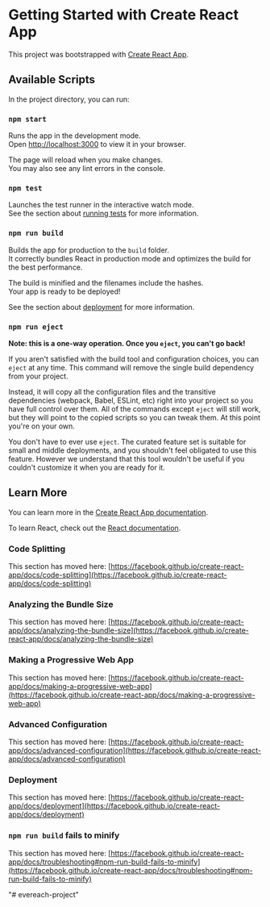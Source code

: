 
<!-- 

Client id = 177796343416-6bf8mdaop44pgc3groisonjocafnp6ju.apps.googleusercontent.com
Client secret = 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



https://accounts.google.com/o/oauth2/v2/auth?
 scope=https://mail.google.com&
 access_type=offline&
 include_granted_scopes=true&
 state=state_parameter_passthrough_value&
 redirect_uri=http://localhost/&
 response_type=code&
 client_id=177796343416-bchrogih68b10pqkghoheqghh459g7qu.apps.googleusercontent.com


https://localhost/?state=state_parameter_passthrough_value&code=4/0AX4XfWgJw3w8WiRwbEOe8RkcaBROP-xp2m6W0ZFcaCFSncdMh_TKlszP-sn48W9veDxa9A&scope=https://mail.google.com/


POST /token HTTP/1.1
Host: oauth2.googleapis.com
Content-Type: application/x-www-form-urlencoded

code=4/0AX4XfWgJw3w8WiRwbEOe8RkcaBROP-xp2m6W0ZFcaCFSncdMh_TKlszP-sn48W9veDxa9A&
client_id=177796343416-6bf8mdaop44pgc3groisonjocafnp6ju.apps.googleusercontent.com&
client_secret=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&
redirect_uri=http://localhost/&
grant_type=authorization_code

 -->


# Getting Started with Create React App

This project was bootstrapped with [Create React App](https://github.com/facebook/create-react-app).

## Available Scripts

In the project directory, you can run:

### `npm start`

Runs the app in the development mode.\
Open [http://localhost:3000](http://localhost:3000) to view it in your browser.

The page will reload when you make changes.\
You may also see any lint errors in the console.

### `npm test`

Launches the test runner in the interactive watch mode.\
See the section about [running tests](https://facebook.github.io/create-react-app/docs/running-tests) for more information.

### `npm run build`

Builds the app for production to the `build` folder.\
It correctly bundles React in production mode and optimizes the build for the best performance.

The build is minified and the filenames include the hashes.\
Your app is ready to be deployed!

See the section about [deployment](https://facebook.github.io/create-react-app/docs/deployment) for more information.

### `npm run eject`

**Note: this is a one-way operation. Once you `eject`, you can't go back!**

If you aren't satisfied with the build tool and configuration choices, you can `eject` at any time. This command will remove the single build dependency from your project.

Instead, it will copy all the configuration files and the transitive dependencies (webpack, Babel, ESLint, etc) right into your project so you have full control over them. All of the commands except `eject` will still work, but they will point to the copied scripts so you can tweak them. At this point you're on your own.

You don't have to ever use `eject`. The curated feature set is suitable for small and middle deployments, and you shouldn't feel obligated to use this feature. However we understand that this tool wouldn't be useful if you couldn't customize it when you are ready for it.

## Learn More

You can learn more in the [Create React App documentation](https://facebook.github.io/create-react-app/docs/getting-started).

To learn React, check out the [React documentation](https://reactjs.org/).

### Code Splitting

This section has moved here: [https://facebook.github.io/create-react-app/docs/code-splitting](https://facebook.github.io/create-react-app/docs/code-splitting)

### Analyzing the Bundle Size

This section has moved here: [https://facebook.github.io/create-react-app/docs/analyzing-the-bundle-size](https://facebook.github.io/create-react-app/docs/analyzing-the-bundle-size)

### Making a Progressive Web App

This section has moved here: [https://facebook.github.io/create-react-app/docs/making-a-progressive-web-app](https://facebook.github.io/create-react-app/docs/making-a-progressive-web-app)

### Advanced Configuration

This section has moved here: [https://facebook.github.io/create-react-app/docs/advanced-configuration](https://facebook.github.io/create-react-app/docs/advanced-configuration)

### Deployment

This section has moved here: [https://facebook.github.io/create-react-app/docs/deployment](https://facebook.github.io/create-react-app/docs/deployment)

### `npm run build` fails to minify

This section has moved here: [https://facebook.github.io/create-react-app/docs/troubleshooting#npm-run-build-fails-to-minify](https://facebook.github.io/create-react-app/docs/troubleshooting#npm-run-build-fails-to-minify)










<!-- Drive Login -->



<!-- 
import React,{useEffect,useState} from 'react';
import logo from './images/evereach-logo.png';
import bgImage from './images/object.svg';
import googleIcon from './images/google-icon.svg';
import arrow from './images/green-arrow.svg';
import {makeStyles} from '@material-ui/core/styles';
import './DriveLogin.css';
import axios from 'axios';


var client_id = '177796343416-6bf8mdaop44pgc3groisonjocafnp6ju.apps.googleusercontent.com';
var client_secret = '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';
var api_key = 'AIzaSyCzx5TweiGCUP2VosC7ZelWv3X_nkqON-4';
var redirect_uri = 'http://localhost:3000/'; 
var scope = [ 
      'https://www.googleapis.com/auth/drive.file'
    ];
var immediate = true;
var code = 'urlencode';
var access_type = 'offline';
// var grant_type='authorization_code';
// var response_type = code;

function DriveLogin(){
    
    const test=()=>{
        
        window.gapi.auth2.authorize({ 
            client_id: client_id, scope: scope, immediate: immediate, access_type: access_type, api_key: api_key, client_secret: client_secret, code: code },
            authResult => {
                console.log(authResult);
                if (authResult && !authResult.error) {
                    localStorage.setItem("token",authResult.access_token)
                    console.log('success');
                } else {
                    console.log('error');
                }
            }
        );
    }
    
     return(
        <>
            <div>
                <button onClick={test}>Test</button>
            </div>
        </>
    );
}

var client;
window.gapi.load('client',()=>{
    var access_token = localStorage.getItem("token")
    client =window.gapi.client;
   if (access_token.length>0){
       client.init({"client_id":client_id,"scope":scope,"client_secret": client_secret});
  
       client.setToken({"access_token":access_token});
       console.log(client);
   }else{
       console.log("login")
       //send to dashboard
   }
});
window.gapi.load('drive',()=>{
    client.drive.files.list({
     mimeType:"application/vnd.google-apps.spreadsheet"
    }).then((v)=>{
        console.log(v);
    });

});

var initClient = function(){
    var access_token = localStorage.getItem("token")
     client =window.gapi.client;
    if (access_token.length>0){
        client.init({"client_id":client_id,"scope":scope,"client_secret": client_secret});
   
        client.setToken({"access_token":access_token});
    }else{
        console.log("login")
        //send to dashboard
    }
};
  
export default DriveLogin;


// function DriveLogin(){
//     return(
//         <div className="DrievMainBody">
//                 <div className="pageHeader">
//                     <div>
//                         <img src={logo} className="imageStyle" />
//                     </div>

//                     <div>
//                         <ul className="navs">
//                             <a className="navItems" href="#">About</a>
//                             <a className="navItems" href="#">Contact</a>
//                             <a className="navItems" href="#">Privacy Policy</a>
//                             <a className="navItems" href="#">Terms & Conditions</a>
//                             <button className="navButton" >Sign In</button>
//                         </ul>
//                     </div>
//                 </div>
    
            
//             <div style={{display: 'flex'}} className="buttonArea">
//                 <div >

//                     <h1 className="heading" style={{marginLeft: '17%', marginTop: '22%',fontSize: '48px',fontWeight: 'bold',fontFamily: 'system-ui'}}>Lorem Ipsum<br /> Dolor Sit</h1>

//                     <p className="textPara" >
//                     Lorem ipsum dolor sit amet, consetetur sadipscing elitr, sed diam nonumy eirmod tempor invidunt ut labore et dolore magna aliquyam erat, sed diam voluptua.
//                     </p>

//                     <div className="buttonStyle">
//                         <button className="loginButton" id="login">
//                             <img  src={googleIcon} className="iconFirst" />
//                             <span className="btnText">Sign In with Google</span>
//                             <img src={arrow} className="iconSecond" />
//                         </button>
//                     </div>
//                     <div class="g-signin2" data-onsuccess="onSignIn">

//                     </div>
//                 </div>

//                 <div >
//                     <img src={bgImage} className="mainImage" />
//                 </div>
//             </div>


//         </div>
        
//     );
// }
// export default DriveLogin;





// function DriveLogin(){
//     function onSignIn(res){
//         let profile = res.getBasicProfile();
//         console.log(res)
//         $('.g-signin2').css("display","none");
//     }
//     function signOut() {
//         var auth2 = gapi.auth2.getAuthInstance();
//         auth2.signOut().then(function () {
//             var auth2 = gapi.auth2.getAuthInstance();
//             auth2.signOut().then(function () {
//               console.log('User signed out.');
//             });
//         });
//         $('.signout').css('display','none');
//         $('.g-signin2').css('display','block');
//       }
//       function signOut(){
//           $('.g-signin-2').css("display","block");
//           $('.signOut').css("display","none");
//       }
//     return(
//         <>
//             <div class="g-signin2" data-onsuccess="onSignIn"></div>
//             <a href="#" class="signout" onclick="signOut()">Sign out</a>
//         </>
//     )
// }
// export default DriveLogin;





//   function authenticate() {
//     return gapi.auth2.getAuthInstance()
//         .signIn({scope: "https://www.googleapis.com/auth/drive.file"})
//         .then(function() { console.log("Sign-in successful"); },
//               function(err) { console.error("Error signing in", err); });
//   }
//   function loadClient() {
//     gapi.client.setApiKey("AIzaSyCzx5TweiGCUP2VosC7ZelWv3X_nkqON-4");
//     return gapi.client.load("https://sheets.googleapis.com/$discovery/rest?version=v4")
//         .then(function() { console.log("GAPI client loaded for API"); },
//               function(err) { console.error("Error loading GAPI client for API", err); });
//   }
//   function execute() {
//     return gapi.client.sheets.spreadsheets.get({})
//         .then(function(response) {
//                 console.log("Response", response);
//               },
//               function(err) { console.error("Execute error", err); });
//   }
//   gapi.load("client:auth2", function() {
//     gapi.auth2.init({client_id: "Y177796343416-6bf8mdaop44pgc3groisonjocafnp6ju.apps.googleusercontent.com"});
//   });

// function DriveLogin(){
//     return(
//         <>
//             <button onclick="authenticate().then(loadClient)">authorize and load</button>
//             <button onclick="execute()">execute</button>
//             <script src="https://apis.google.com/js/platform.js?onload=triggerGoogleLoaded" async defer></script>
//         </>
//     )
// }
// export default DriveLogin;




 -->"# evereach-project" 
